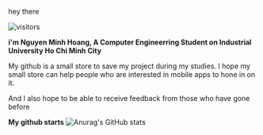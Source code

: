 hey there 

![visitors](https://visitor-badge.laobi.icu/badge?page_id=minhhoang-00.visitor-badge)

**i'm Nguyen Minh Hoang, A Computer Engineerring Student on Industrial University Ho Chi Minh City**

My github is a small store to save my project during my studies. I hope my small store can help people who are interested in mobile apps to hone in on it.

And I also hope to be able to receive feedback from those who have gone before 
 
**My github starts**
![Anurag's GitHub stats](https://github-readme-stats.vercel.app/api?username=minhhoang-00&show_icons=true&theme=radical)

